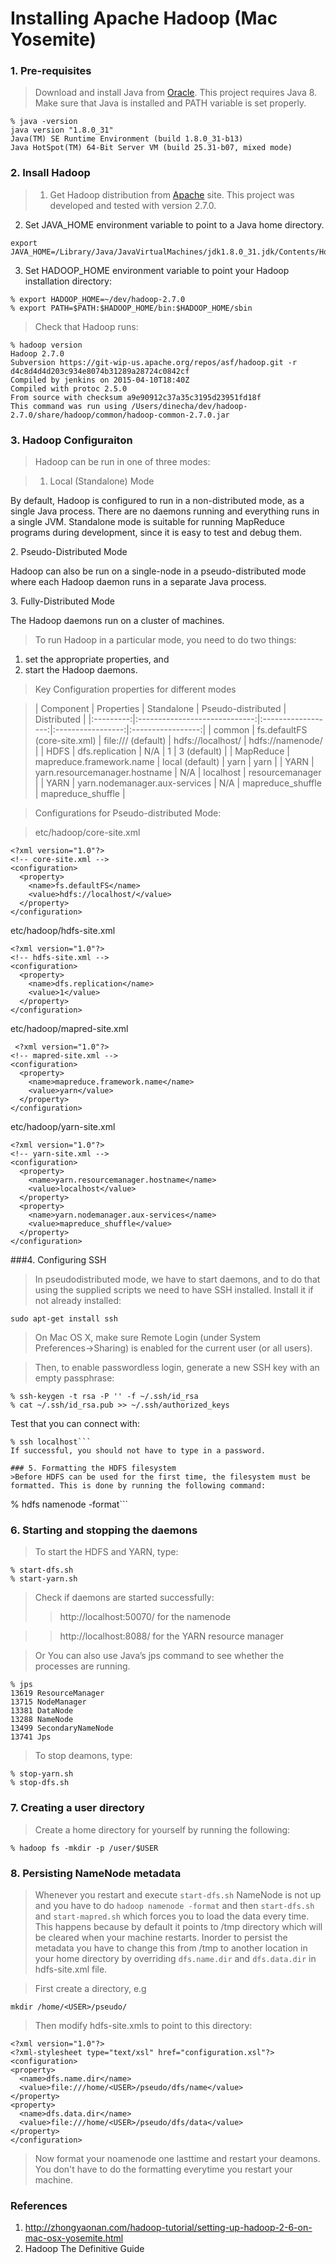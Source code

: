 # Installing Apache Hadoop (Mac Yosemite)
### 1. Pre-requisites
>Download and install Java from [Oracle](http://www.oracle.com/technetwork/java/javase/downloads/index.html). This project requires Java 8. Make sure that Java is installed and PATH variable is set properly.
```
% java -version
java version "1.8.0_31"
Java(TM) SE Runtime Environment (build 1.8.0_31-b13)
Java HotSpot(TM) 64-Bit Server VM (build 25.31-b07, mixed mode)
```

### 2. Insall Hadoop
>1. Get Hadoop distribution from [Apache](https://hadoop.apache.org/#Download+Hadoop) site. This project was developed and tested with version 2.7.0.
2. Set JAVA_HOME environment variable to point to a Java home directory.
```
export JAVA_HOME=/Library/Java/JavaVirtualMachines/jdk1.8.0_31.jdk/Contents/Home
```
3. Set HADOOP_HOME environment variable to point your Hadoop installation directory:
```
% export HADOOP_HOME=~/dev/hadoop-2.7.0
% export PATH=$PATH:$HADOOP_HOME/bin:$HADOOP_HOME/sbin
```

>Check that Hadoop runs:
```
% hadoop version
Hadoop 2.7.0
Subversion https://git-wip-us.apache.org/repos/asf/hadoop.git -r d4c8d4d4d203c934e8074b31289a28724c0842cf
Compiled by jenkins on 2015-04-10T18:40Z
Compiled with protoc 2.5.0
From source with checksum a9e90912c37a35c3195d23951fd18f
This command was run using /Users/dinecha/dev/hadoop-2.7.0/share/hadoop/common/hadoop-common-2.7.0.jar
```

### 3. Hadoop Configuraiton
>Hadoop can be run in one of three modes:

>1. Local (Standalone) Mode
<p>
By default, Hadoop is configured to run in a non-distributed mode, as a single Java process. There are no daemons running and everything runs in a single JVM. Standalone mode is suitable for running MapReduce programs during development, since it is easy to test and debug them.
</p>
2. Pseudo-Distributed Mode
<p>
Hadoop can also be run on a single-node in a pseudo-distributed mode where each Hadoop daemon runs in a separate Java process.
</p>
3. Fully-Distributed Mode
<p>
The Hadoop daemons run on a cluster of machines.

>To run Hadoop in a particular mode, you need to do two things:
1. set the appropriate properties, and
2. start the Hadoop daemons.

>Key Configuration properties for different modes

>| Component |           Properties          |     Standalone     | Pseudo-distributed |    Distributed    |
|:---------:|:-----------------------------:|:------------------:|:-----------------:|:-----------------:|
|   common  |          fs.defaultFS (core-site.xml)         | file:/// (default) | hdfs://localhost/ |  hdfs://namenode/ |
|    HDFS   |        dfs.replication        |         N/A        |         1         |    3 (default)    |
| MapReduce |    mapreduce.framework.name   |   local (default)  |        yarn       |        yarn       |
|    YARN   | yarn.resourcemanager.hostname |         N/A        |     localhost     |  resourcemanager  |
|    YARN   | yarn.nodemanager.aux-services |         N/A        | mapreduce_shuffle | mapreduce_shuffle |

>Configurations for Pseudo-distributed Mode:

>etc/hadoop/core-site.xml
```
<?xml version="1.0"?>
<!-- core-site.xml -->
<configuration>
  <property>
    <name>fs.defaultFS</name>
    <value>hdfs://localhost/</value>
  </property>
</configuration>
```
etc/hadoop/hdfs-site.xml
```
<?xml version="1.0"?>
<!-- hdfs-site.xml -->
<configuration>
  <property>
    <name>dfs.replication</name>
    <value>1</value>
  </property>
</configuration>
```
etc/hadoop/mapred-site.xml
```
 <?xml version="1.0"?>
<!-- mapred-site.xml -->
<configuration>
  <property>
    <name>mapreduce.framework.name</name>
    <value>yarn</value>
  </property>
</configuration>
```
etc/hadoop/yarn-site.xml
```
<?xml version="1.0"?>
<!-- yarn-site.xml -->
<configuration>
  <property>
    <name>yarn.resourcemanager.hostname</name>
    <value>localhost</value>
  </property>
  <property>
    <name>yarn.nodemanager.aux-services</name>
    <value>mapreduce_shuffle</value>
  </property>
</configuration>
```

###4. Configuring SSH
>In pseudodistributed mode, we have to start daemons, and to do that using the supplied scripts we need to have SSH installed. Install it if not already installed:
```
sudo apt-get install ssh
```

> On Mac OS X, make sure Remote Login (under System Preferences→Sharing) is enabled for the current user (or all users).

>Then, to enable passwordless login, generate a new SSH key with an empty passphrase:
```
% ssh-keygen -t rsa -P '' -f ~/.ssh/id_rsa
% cat ~/.ssh/id_rsa.pub >> ~/.ssh/authorized_keys
```
Test that you can connect with:
```
% ssh localhost```
If successful, you should not have to type in a password.

### 5. Formatting the HDFS filesystem
>Before HDFS can be used for the first time, the filesystem must be formatted. This is done by running the following command:
```
% hdfs namenode -format```

### 6. Starting and stopping the daemons
>To start the HDFS and YARN, type:
```
% start-dfs.sh
% start-yarn.sh
```

>Check if daemons are started successfully:
>>http://localhost:50070/ for the namenode

>>http://localhost:8088/ for the YARN resource manager

>Or You can also use Java’s jps command to see whether the processes are running.
```
% jps
13619 ResourceManager
13715 NodeManager
13381 DataNode
13288 NameNode
13499 SecondaryNameNode
13741 Jps
```
>To stop deamons, type:
```
% stop-yarn.sh
% stop-dfs.sh
```

### 7. Creating a user directory
>Create a home directory for yourself by running the following:
```
% hadoop fs -mkdir -p /user/$USER
```

### 8. Persisting NameNode metadata
> Whenever you restart and execute ```start-dfs.sh``` NameNode is not up and you have to do ```hadoop namenode -format``` and then ```start-dfs.sh``` and ```start-mapred.sh``` which forces you to load the data every time. This happens because by default it points to /tmp directory which will be cleared when your machine restarts. Inorder to persist the metadata you have to change this from /tmp to another location in your home directory by overriding ```dfs.name.dir``` and ```dfs.data.dir``` in hdfs-site.xml file.

>First create a directory, e.g
```
mkdir /home/<USER>/pseudo/
```

>Then modify hdfs-site.xmls to point to this directory:
```
<?xml version="1.0"?>
<?xml-stylesheet type="text/xsl" href="configuration.xsl"?>
<configuration>
<property>
  <name>dfs.name.dir</name>
  <value>file:///home/<USER>/pseudo/dfs/name</value>
</property>
<property>
  <name>dfs.data.dir</name>
  <value>file:///home/<USER>/pseudo/dfs/data</value>
</property>
</configuration>
```

>Now format your noamenode one lasttime and  restart your deamons. You don't have to do the formatting everytime you restart your machine.

### References
1. http://zhongyaonan.com/hadoop-tutorial/setting-up-hadoop-2-6-on-mac-osx-yosemite.html
2. Hadoop The Definitive Guide
